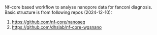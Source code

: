Nf-core based workflow to analyse nanopore data for fanconi diagnosis.
Basic structure is from following repos (2024-12-10):
1. https://github.com/nf-core/nanoseq
2. https://github.com/dhslab/nf-core-wgsnano
